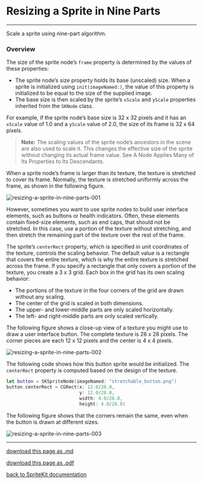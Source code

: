 # Resizing a Sprite in Nine Parts

-------------------

Scale a sprite using nine-part algorithm.

### Overview

The size of the sprite node’s `frame` property is determined by the values of these properties:

- The sprite node’s size property holds its base (unscaled) size. When a sprite is initialized using `init(imageNamed:)`, the value of this property is initialized to be equal to the size of the supplied image.
- The base size is then scaled by the sprite’s `xScale` and `yScale` properties inherited from the `SKNode` class.

For example, if the sprite node’s base size is 32 x 32 pixels and it has an `xScale` value of 1.0 and a `yScale` value of 2.0, the size of its frame is 32 x 64 pixels.

> __Note:__
> The scaling values of the sprite node’s ancestors in the scene are also used to scale it. This changes the effective size of the sprite without changing its actual frame value. See A Node Applies Many of Its Properties to Its Descendants.

When a sprite node’s frame is larger than its texture, the texture is stretched to cover its frame. Normally, the texture is stretched uniformly across the frame, as shown in the following figure.

![resizing-a-sprite-in-nine-parts-001](/images/027-skspritenode-resizing-a-sprite-in-nine-parts-001)

However, sometimes you want to use sprite nodes to build user interface elements, such as buttons or health indicators. Often, these elements contain fixed-size elements, such as end caps, that should not be stretched. In this case, use a portion of the texture without stretching, and then stretch the remaining part of the texture over the rest of the frame.

The sprite’s `centerRect` property, which is specified in unit coordinates of the texture, controls the scaling behavior. The default value is a rectangle that covers the entire texture, which is why the entire texture is stretched across the frame. If you specify a rectangle that only covers a portion of the texture, you create a 3 x 3 grid. Each box in the grid has its own scaling behavior:

- The portions of the texture in the four corners of the grid are drawn without any scaling.
- The center of the grid is scaled in both dimensions.
- The upper- and lower-middle parts are only scaled horizontally.
- The left- and right-middle parts are only scaled vertically.

The following figure shows a close-up view of a texture you might use to draw a user interface button. The complete texture is 28 x 28 pixels. The corner pieces are each 12 x 12 pixels and the center is 4 x 4 pixels.

![resizing-a-sprite-in-nine-parts-002](/images/027-skspritenode-resizing-a-sprite-in-nine-parts-002)

The following code shows how this button sprite would be initialized. The `centerRect` property is computed based on the design of the texture.

```swift
let button = SKSpriteNode(imageNamed: "stretchable_button.png")
button.centerRect = CGRect(x: 12.0/28.0,
                           y: 12.0/28.0,
                           width: 4.0/28.0,
                           height: 4.0/28.0)
```

The following figure shows that the corners remain the same, even when the button is drawn at different sizes.

![resizing-a-sprite-in-nine-parts-003](/images/027-skspritenode-resizing-a-sprite-in-nine-parts-003)

------------------

[download this page as .md](https://raw.githubusercontent.com/retrokid/retrokid.github.io/master/tech_notes/spritekit_documentation/027-skspritenode-resizing-a-sprite-in-nine-parts.md)

[download this page as .pdf](https://github.com/retrokid/retrokid.github.io/raw/master/tech_notes/spritekit_documentation/027-skspritenode-resizing-a-sprite-in-nine-parts.pdf)

[back to SpriteKit documentation](./spritekit-documentation)
